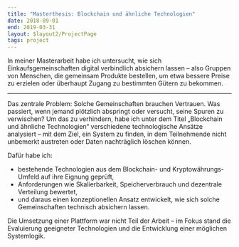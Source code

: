 ```yaml
---
title: "Masterthesis: Blockchain und ähnliche Technologien"
date: 2018-09-01
end: 2019-03-31
layout: $layout2/ProjectPage
tags: project
---
```


In meiner Masterarbeit habe ich untersucht, wie sich Einkaufsgemeinschaften digital verbindlich absichern lassen – also Gruppen von Menschen, die gemeinsam Produkte bestellen, um etwa bessere Preise zu erzielen oder überhaupt Zugang zu bestimmten Gütern zu bekommen.

---

Das zentrale Problem: Solche Gemeinschaften brauchen Vertrauen. Was passiert, wenn jemand plötzlich abspringt oder versucht, seine Spuren zu verwischen? Um das zu verhindern, habe ich unter dem Titel „Blockchain und ähnliche Technologien“ verschiedene technologische Ansätze analysiert – mit dem Ziel, ein System zu finden, in dem Teilnehmende nicht unbemerkt austreten oder Daten nachträglich löschen können.

Dafür habe ich:

- bestehende Technologien aus dem Blockchain- und Kryptowährungs-Umfeld auf ihre Eignung geprüft,
- Anforderungen wie Skalierbarkeit, Speicherverbrauch und dezentrale Verteilung bewertet,
- und daraus einen konzeptionellen Ansatz entwickelt, wie sich solche Gemeinschaften technisch absichern lassen.

Die Umsetzung einer Plattform war nicht Teil der Arbeit – im Fokus stand die Evaluierung geeigneter Technologien und die Entwicklung einer möglichen Systemlogik.
